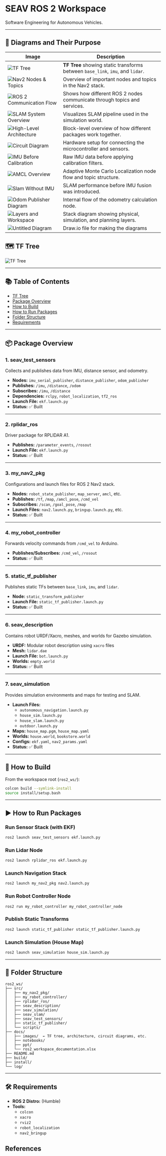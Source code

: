 

# SEAV ROS 2 Workspace

Software Engineering for Autonomous Vehicles.

---

## 🧭 Diagrams and Their Purpose

| Image | Description |
|-------|-------------|
| ![TF Tree](docs/images/tf_tree.png) | **TF Tree** showing static transforms between `base_link`, `imu`, and `lidar`. |
| ![Nav2 Nodes & Topics](docs/images/nav2_nodes_topics.png) | Overview of important nodes and topics in the Nav2 stack. |
| ![ROS 2 Communication Flow](ros2_communication_flow.png) | Shows how different ROS 2 nodes communicate through topics and services. |
| ![SLAM System Overview](slam.drawio.png) | Visualizes SLAM pipeline used in the simulation world. |
| ![High-Level Architecture](high%20level%20architecture.png) | Block-level overview of how different packages work together. |
| ![Circuit Diagram](Circuit%20Diagram.png) | Hardware setup for connecting the microcontroller and sensors. |
| ![IMU Before Calibration](imu_before_calib.png) | Raw IMU data before applying calibration filters. |
| ![AMCL Overview](amcl.drawio.png) | Adaptive Monte Carlo Localization node flow and topic structure. |
| ![Slam Without IMU](slam_before_imu.jpeg) | SLAM performance before IMU fusion was introduced. |
| ![Odom Publisher Diagram](odom_publisher.drawio.png) | Internal flow of the odometry calculation node. |
| ![Layers and Workspace](layers%20and%20workspace.drawio.png) | Stack diagram showing physical, simulation, and planning layers. |
| ![Untitled Diagram](Untitled%20Diagram(1).drawio) | Draw.io file for making the diagrams

## 🗺️ TF Tree

![TF Tree](docs/images/tf_tree.png)

---

## 📚 Table of Contents

- [TF Tree](#tf-tree)
- [Package Overview](#package-overview)
- [How to Build](#how-to-build)
- [How to Run Packages](#how-to-run-packages)
- [Folder Structure](#folder-structure)
- [Requirements](#requirements)

---

## 📦 Package Overview

### 1. **seav_test_sensors**
Collects and publishes data from IMU, distance sensor, and odometry.

- **Nodes:** `imu_serial_publisher`, `distance_publisher`, `odom_publisher`
- **Publishes:** `/imu`, `/distance`, `/odom`
- **Subscribes:** `/imu`, `/distance`
- **Dependencies:** `rclpy`, `robot_localization`, `tf2_ros`
- **Launch File:** `ekf.launch.py`
- **Status:** ✅ Built

---

### 2. **rplidar_ros**
Driver package for RPLIDAR A1.

- **Publishes:** `/parameter_events`, `/rosout`
- **Launch File:** `ekf.launch.py`
- **Status:** ✅ Built

---

### 3. **my_nav2_pkg**
Configurations and launch files for ROS 2 Nav2 stack.

- **Nodes:** `robot_state_publisher`, `map_server`, `amcl`, etc.
- **Publishes:** `/tf`, `/map`, `/amcl_pose`, `/cmd_vel`
- **Subscribes:** `/scan`, `/goal_pose`, `/map`
- **Launch Files:** `nav2.launch.py`, `bringup.launch.py`, etc.
- **Status:** ✅ Built

---

### 4. **my_robot_controller**
Forwards velocity commands from `/cmd_vel` to Arduino.

- **Publishes/Subscribes:** `/cmd_vel`, `/rosout`
- **Status:** ✅ Built

---

### 5. **static_tf_publisher**
Publishes static TFs between `base_link`, `imu`, and `lidar`.

- **Node:** `static_transform_publisher`
- **Launch File:** `static_tf_publisher.launch.py`
- **Status:** ✅ Built

---

### 6. **seav_description**
Contains robot URDF/Xacro, meshes, and worlds for Gazebo simulation.

- **URDF:** Modular robot description using `xacro` files
- **Mesh:** `lidar.dae`
- **Launch File:** `bot.launch.py`
- **Worlds:** `empty.world`
- **Status:** ✅ Built

---

### 7. **seav_simulation**
Provides simulation environments and maps for testing and SLAM.

- **Launch Files:**  
  - `autonomous_navigation.launch.py`  
  - `house_sim.launch.py`  
  - `house_slam.launch.py`  
  - `outdoor.launch.py`
- **Maps:** `house_map.pgm`, `house_map.yaml`
- **Worlds:** `house.world`, `bookstore.world`
- **Configs:** `ekf.yaml`, `nav2_params.yaml`
- **Status:** ✅ Built

---

## 🚀 How to Build

From the workspace root (`ros2_ws/`):

```bash
colcon build --symlink-install
source install/setup.bash
```

---

## ▶️ How to Run Packages

### Run Sensor Stack (with EKF)
```bash
ros2 launch seav_test_sensors ekf.launch.py
```

### Run Lidar Node
```bash
ros2 launch rplidar_ros ekf.launch.py
```

### Launch Navigation Stack
```bash
ros2 launch my_nav2_pkg nav2.launch.py
```

### Run Robot Controller Node
```bash
ros2 run my_robot_controller my_robot_controller_node
```

### Publish Static Transforms
```bash
ros2 launch static_tf_publisher static_tf_publisher.launch.py
```

### Launch Simulation (House Map)
```bash
ros2 launch seav_simulation house_sim.launch.py
```

---

## 📁 Folder Structure

```
ros2_ws/
├── src/
│   ├── my_nav2_pkg/
│   ├── my_robot_controller/
│   ├── rplidar_ros/
│   ├── seav_description/
│   ├── seav_simulation/
│   ├── seav_slam/
│   ├── seav_test_sensors/
│   ├── static_tf_publisher/
│   └── scripts/
├── docs/
│   ├── images/  ← TF tree, architecture, circuit diagrams, etc.
│   ├── notebooks/
│   ├── ppt/
│   └── ros2_workspace_documentation.xlsx
├── README.md
├── build/
├── install/
└── log/
```

---

## 🛠 Requirements

- **ROS 2 Distro:** (Humble)
- **Tools:**  
  - `colcon`  
  - `xacro`  
  - `rviz2`  
  - `robot_localization`  
  - `nav2_bringup`

## References

